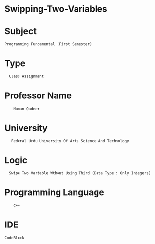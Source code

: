 # Swipping-Two-Variables

# Subject 
    Programming Fundamental (First Semester)
 # Type
      Class Assignment 
 # Professor Name 
        Numan Qadeer
 # University 
       Federal Urdu University Of Arts Science And Technology 
 # Logic
      Swipe Two Variable Wthout Using Third (Data Type : Only Integers)
 # Programming Language   
        C++
 # IDE
    CodeBlock
 
